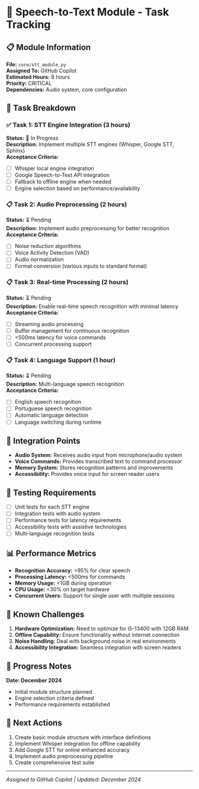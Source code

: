# 🎤 Speech-to-Text Module - Task Tracking

## 📋 Module Information
**File:** `core/stt_module.py`  
**Assigned To:** GitHub Copilot  
**Estimated Hours:** 8 hours  
**Priority:** CRITICAL  
**Dependencies:** Audio system, core configuration  

## 🎯 Task Breakdown

### ✅ **Task 1: STT Engine Integration** (3 hours)
**Status:** 🔄 In Progress  
**Description:** Implement multiple STT engines (Whisper, Google STT, Sphinx)  
**Acceptance Criteria:**
- [ ] Whisper local engine integration
- [ ] Google Speech-to-Text API integration  
- [ ] Fallback to offline engine when needed
- [ ] Engine selection based on performance/availability

### 📋 **Task 2: Audio Preprocessing** (2 hours)
**Status:** ⏳ Pending  
**Description:** Implement audio preprocessing for better recognition  
**Acceptance Criteria:**
- [ ] Noise reduction algorithms
- [ ] Voice Activity Detection (VAD)
- [ ] Audio normalization
- [ ] Format conversion (various inputs to standard format)

### 📋 **Task 3: Real-time Processing** (2 hours)
**Status:** ⏳ Pending  
**Description:** Enable real-time speech recognition with minimal latency  
**Acceptance Criteria:**
- [ ] Streaming audio processing
- [ ] Buffer management for continuous recognition
- [ ] <500ms latency for voice commands
- [ ] Concurrent processing support

### 📋 **Task 4: Language Support** (1 hour)
**Status:** ⏳ Pending  
**Description:** Multi-language speech recognition  
**Acceptance Criteria:**
- [ ] English speech recognition
- [ ] Portuguese speech recognition  
- [ ] Automatic language detection
- [ ] Language switching during runtime

## 🔗 Integration Points
- **Audio System:** Receives audio input from microphone/audio system
- **Voice Commands:** Provides transcribed text to command processor
- **Memory System:** Stores recognition patterns and improvements
- **Accessibility:** Provides voice input for screen reader users

## 🧪 Testing Requirements
- [ ] Unit tests for each STT engine
- [ ] Integration tests with audio system
- [ ] Performance tests for latency requirements
- [ ] Accessibility tests with assistive technologies
- [ ] Multi-language recognition tests

## 📊 Performance Metrics
- **Recognition Accuracy:** >95% for clear speech
- **Processing Latency:** <500ms for commands
- **Memory Usage:** <1GB during operation
- **CPU Usage:** <30% on target hardware
- **Concurrent Users:** Support for single user with multiple sessions

## 🚨 Known Challenges
1. **Hardware Optimization:** Need to optimize for i5-13400 with 12GB RAM
2. **Offline Capability:** Ensure functionality without internet connection
3. **Noise Handling:** Deal with background noise in real environments
4. **Accessibility Integration:** Seamless integration with screen readers

## 📝 Progress Notes
**Date: December 2024**
- Initial module structure planned
- Engine selection criteria defined
- Performance requirements established

## 🔄 Next Actions
1. Create basic module structure with interface definitions
2. Implement Whisper integration for offline capability
3. Add Google STT for online enhanced accuracy
4. Implement audio preprocessing pipeline
5. Create comprehensive test suite

---

*Assigned to GitHub Copilot | Updated: December 2024*